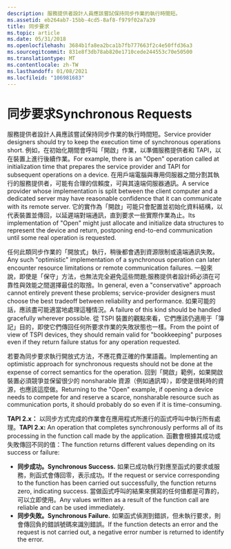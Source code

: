 ```yaml
---
description: 服務提供者設計人員應該嘗試保持同步作業的執行時間短。
ms.assetid: eb264ab7-15bb-4cd5-8af8-f979f02a7a39
title: 同步要求
ms.topic: article
ms.date: 05/31/2018
ms.openlocfilehash: 3684b1fa8ea2bca1b7fb777663f2c4e50ffd36a3
ms.sourcegitcommit: 831e8f3db78ab820e1710cede244553c70e50500
ms.translationtype: MT
ms.contentlocale: zh-TW
ms.lasthandoff: 01/08/2021
ms.locfileid: "106981683"
---
```

# <a name="synchronous-requests"></a><span data-ttu-id="9dcf0-103">同步要求</span><span class="sxs-lookup"><span data-stu-id="9dcf0-103">Synchronous Requests</span></span>

<span data-ttu-id="9dcf0-104">服務提供者設計人員應該嘗試保持同步作業的執行時間短。</span><span class="sxs-lookup"><span data-stu-id="9dcf0-104">Service provider designers should try to keep the execution time of synchronous operations short.</span></span> <span data-ttu-id="9dcf0-105">例如，在初始化期間會呼叫「開啟」作業，以準備服務提供者和 TAPI，以在裝置上進行後續作業。</span><span class="sxs-lookup"><span data-stu-id="9dcf0-105">For example, there is an "Open" operation called at initialization time that prepares the service provider and TAPI for subsequent operations on a device.</span></span> <span data-ttu-id="9dcf0-106">在用戶端電腦與專用伺服器之間分割其執行的服務提供者，可能有合理的信賴度，可與其遠端伺服器通訊。</span><span class="sxs-lookup"><span data-stu-id="9dcf0-106">A service provider whose implementation is split between the client computer and a dedicated server may have reasonable confidence that it can communicate with its remote server.</span></span> <span data-ttu-id="9dcf0-107">它的實作為「開啟」可能只會配置並初始化資料結構，以代表裝置並傳回，以延遲端對端通訊，直到要求一些實際作業為止。</span><span class="sxs-lookup"><span data-stu-id="9dcf0-107">Its implementation of "Open" might just allocate and initialize data structures to represent the device and return, postponing end-to-end communication until some real operation is requested.</span></span>

<span data-ttu-id="9dcf0-108">任何此類同步作業的「開放式」執行，稍後都會遇到資源限制或遠端通訊失敗。</span><span class="sxs-lookup"><span data-stu-id="9dcf0-108">Any such "optimistic" implementation of a synchronous operation can later encounter resource limitations or remote communication failures.</span></span> <span data-ttu-id="9dcf0-109">一般來說，即使是「保守」方法，也無法完全避免這些問題;服務提供者設計師必須在可靠性與效能之間選擇最佳的取捨。</span><span class="sxs-lookup"><span data-stu-id="9dcf0-109">In general, even a "conservative" approach cannot entirely prevent these problems; service-provider designers must choose the best tradeoff between reliability and performance.</span></span> <span data-ttu-id="9dcf0-110">如果可能的話，應該盡可能適當地處理這種情況。</span><span class="sxs-lookup"><span data-stu-id="9dcf0-110">A failure of this kind should be handled gracefully wherever possible.</span></span> <span data-ttu-id="9dcf0-111">從 TSPI 裝置的觀點來看，它們應該仍適用于「簿記」目的，即使它們傳回任何所要求作業的失敗狀態也一樣。</span><span class="sxs-lookup"><span data-stu-id="9dcf0-111">From the point of view of TSPI devices, they should remain valid for "bookkeeping" purposes even if they return failure status for any operation requested.</span></span>

<span data-ttu-id="9dcf0-112">若要為同步要求執行開放式方法，不應花費正確的作業語義。</span><span class="sxs-lookup"><span data-stu-id="9dcf0-112">Implementing an optimistic approach for synchronous requests should not be done at the expense of correct semantics for the operation.</span></span> <span data-ttu-id="9dcf0-113">回到「開啟」範例，如果開啟裝置必須競爭並保留很少的 nonsharable 資源（例如通訊埠），即使是很耗時的資源，也應該這麼做。</span><span class="sxs-lookup"><span data-stu-id="9dcf0-113">Returning to the "Open" example, if opening a device needs to compete for and reserve a scarce, nonsharable resource such as communication ports, it should probably do so even if it is time-consuming.</span></span>

<span data-ttu-id="9dcf0-114">**TAPI 2.x：** 以同步方式完成的作業會在應用程式所進行的函式呼叫中執行所有處理。</span><span class="sxs-lookup"><span data-stu-id="9dcf0-114">**TAPI 2.x:** An operation that completes synchronously performs all of its processing in the function call made by the application.</span></span> <span data-ttu-id="9dcf0-115">函數會根據其成功或失敗傳回不同的值：</span><span class="sxs-lookup"><span data-stu-id="9dcf0-115">The function returns different values depending on its success or failure:</span></span>

-   <span data-ttu-id="9dcf0-116">**同步成功。**</span><span class="sxs-lookup"><span data-stu-id="9dcf0-116">**Synchronous Success.**</span></span> <span data-ttu-id="9dcf0-117">如果已成功執行對應至函式的要求或服務，則函式會傳回零，表示成功。</span><span class="sxs-lookup"><span data-stu-id="9dcf0-117">If the request or service corresponding to the function has been carried out successfully, the function returns zero, indicating success.</span></span> <span data-ttu-id="9dcf0-118">當做函式呼叫的結果來撰寫的任何值都是可靠的，可以立即使用。</span><span class="sxs-lookup"><span data-stu-id="9dcf0-118">Any values written as a result of the function call are reliable and can be used immediately.</span></span>
-   <span data-ttu-id="9dcf0-119">**同步失敗。**</span><span class="sxs-lookup"><span data-stu-id="9dcf0-119">**Synchronous Failure.**</span></span> <span data-ttu-id="9dcf0-120">如果函式偵測到錯誤，但未執行要求，則會傳回負的錯誤號碼來識別錯誤。</span><span class="sxs-lookup"><span data-stu-id="9dcf0-120">If the function detects an error and the request is not carried out, a negative error number is returned to identify the error.</span></span>

 

 



